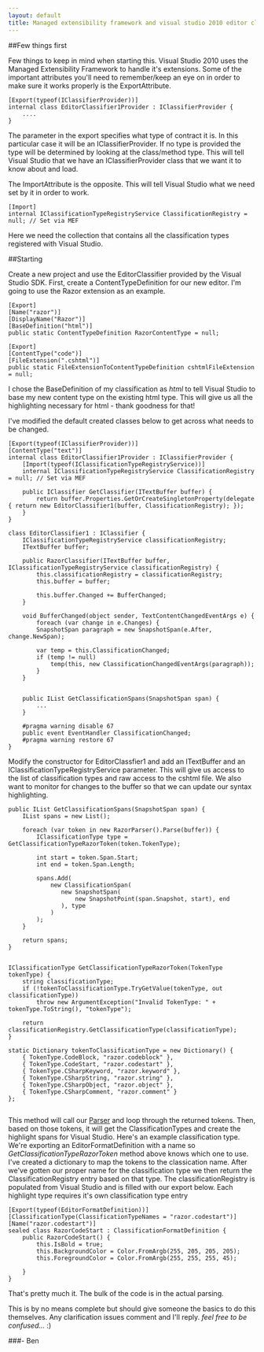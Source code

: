 ```yaml
---
layout: default
title: Managed extensibility framework and visual studio 2010 editor classifiers
---
```


##Few things first

Few things to keep in mind when starting this. Visual Studio 2010 uses the Managed Extensibility Framework to handle it's extensions. Some of the important attributes you'll need to remember/keep an eye on in order to make sure it works properly is the ExportAttribute.

<pre><code>[Export(typeof(IClassifierProvider))]
internal class EditorClassifier1Provider : IClassifierProvider {
    ....
}
</code></pre>

The parameter in the export specifies what type of contract it is. In this particular case it will be an IClassifierProvider. If no type is provided the type will be determined by looking at the class/method type. This will tell Visual Studio that we have an IClassifierProvider class that we want it to know about and load.

The ImportAttribute is the opposite. This will tell Visual Studio what we need set by it in order to work. 

<pre><code>[Import]
internal IClassificationTypeRegistryService ClassificationRegistry = null; // Set via MEF
</code></pre>

Here we need the collection that contains all the classification types registered with Visual Studio.

##Starting

Create a new project and use the EditorClassifier provided by the Visual Studio SDK. First, create a ContentTypeDefinition for our new editor. I'm going to use the Razor extension as an example.

<pre><code>[Export]
[Name("razor")]
[DisplayName("Razor")]
[BaseDefinition("html")]
public static ContentTypeDefinition RazorContentType = null;

[Export]
[ContentType("code")]
[FileExtension(".cshtml")]
public static FileExtensionToContentTypeDefinition cshtmlFileExtension = null;
</code></pre>

I chose the BaseDefinition of my classification as <em>html</em> to tell Visual Studio to base my new content type on the existing html type. This will give us all the highlighting necessary for html - thank goodness for that! 

I've modified the default created classes below to get across what needs to be changed.

<pre><code>[Export(typeof(IClassifierProvider))]
[ContentType("text")]
internal class EditorClassifier1Provider : IClassifierProvider {
    [Import(typeof(IClassificationTypeRegistryService))]
    internal IClassificationTypeRegistryService ClassificationRegistry = null; // Set via MEF

    public IClassifier GetClassifier(ITextBuffer buffer) {
        return buffer.Properties.GetOrCreateSingletonProperty<EditorClassifier1>(delegate { return new EditorClassifier1(buffer, ClassificationRegistry); });
    }
}

class EditorClassifier1 : IClassifier {
    IClassificationTypeRegistryService classificationRegistry;
    ITextBuffer buffer;

    public RazorClassifier(ITextBuffer buffer, IClassificationTypeRegistryService classificationRegistry) {
        this.classificationRegistry = classificationRegistry;
        this.buffer = buffer;

        this.buffer.Changed += BufferChanged;
    }

    void BufferChanged(object sender, TextContentChangedEventArgs e) {
        foreach (var change in e.Changes) {
        SnapshotSpan paragraph = new SnapshotSpan(e.After, change.NewSpan);

        var temp = this.ClassificationChanged;
        if (temp != null)
            temp(this, new ClassificationChangedEventArgs(paragraph));
        }
    }


    public IList<ClassificationSpan> GetClassificationSpans(SnapshotSpan span) {
        ...
    }

    #pragma warning disable 67
    public event EventHandler<ClassificationChangedEventArgs> ClassificationChanged;
    #pragma warning restore 67
}
</code></pre>

Modify the constructor for EditorClassfier1 and add an ITextBuffer and an IClassificationTypeRegistryService parameter. This will give us access to the list of classification types and raw access to the cshtml file. We also want to monitor for changes to the buffer so that we can update our syntax highlighting.

<pre><code>public IList<ClassificationSpan> GetClassificationSpans(SnapshotSpan span) {
    IList<ClassificationSpan> spans = new List<ClassificationSpan>();

    foreach (var token in new RazorParser().Parse(buffer)) {
        IClassificationType type = GetClassificationTypeRazorToken(token.TokenType);

        int start = token.Span.Start;
        int end = token.Span.Length;

        spans.Add(
            new ClassificationSpan(
               new SnapshotSpan(
                   new SnapshotPoint(span.Snapshot, start), end
               ), type
            )
        );
    }

    return spans;
}


IClassificationType GetClassificationTypeRazorToken(TokenType tokenType) {
    string classificationType;
    if (!tokenToClassificationType.TryGetValue(tokenType, out classificationType))
        throw new ArgumentException("Invalid TokenType: " + tokenType.ToString(), "tokenType");

    return classificationRegistry.GetClassificationType(classificationType);
}

static Dictionary<TokenType, string> tokenToClassificationType = new Dictionary<TokenType, string>() {
    { TokenType.CodeBlock, "razor.codeblock" },
    { TokenType.CodeStart, "razor.codestart" },
    { TokenType.CSharpKeyword, "razor.keyword" },
    { TokenType.CSharpString, "razor.string" },
    { TokenType.CSharpObject, "razor.object" },
    { TokenType.CSharpComment, "razor.comment" }
};

</code></pre>

This method will call our <a href='http://buildstarted.com/2010/09/07/razor-parser-engine-for-the-razor-syntax-highlighter/'>Parser</a> and loop through the returned tokens. Then, based on those tokens, it will get the ClassificationTypes and create the highlight spans for Visual Studio. Here's an example classification type. We're exporting an EditorFormatDefinition with a name so <em>GetClassificationTypeRazorToken</em> method above knows which one to use. I've created a dictionary to map the tokens to the classication name. After we've gotten our proper name for the classification type we then return the ClassificationRegistry entry based on that type. The classificationRegistry is populated from Visual Studio and is filled with our export below. Each highlight type requires it's own classification type entry

<pre><code>[Export(typeof(EditorFormatDefinition))]
[ClassificationType(ClassificationTypeNames = "razor.codestart")]
[Name("razor.codestart")]
sealed class RazorCodeStart : ClassificationFormatDefinition {
    public RazorCodeStart() {
        this.IsBold = true;
        this.BackgroundColor = Color.FromArgb(255, 205, 205, 205);
        this.ForegroundColor = Color.FromArgb(255, 255, 255, 45);

    }
}
</code></pre>

That's pretty much it. The bulk of the code is in the actual parsing. 

This is by no means complete but should give someone the basics to do this themselves. Any clarification issues comment and I'll reply. <em>feel free to be confused...</em> :)

###- Ben